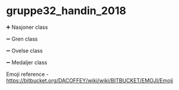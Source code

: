 # gruppe32_handin_2018


:heavy_plus_sign:  Nasjoner class <br>

:heavy_minus_sign: Gren class <br>

:heavy_minus_sign:  Ovelse class <br>

:heavy_minus_sign:  Medaljer class <br>

Emoji reference - https://bitbucket.org/DACOFFEY/wiki/wiki/BITBUCKET/EMOJI/Emoji <br>

